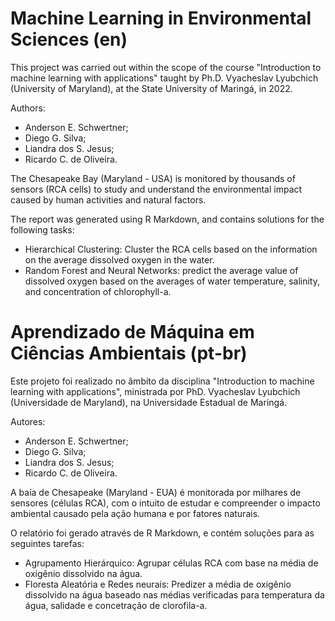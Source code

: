 # Machine Learning in Environmental Sciences (en)

This project was carried out within the scope of the course  "Introduction to machine learning with applications" taught by Ph.D. Vyacheslav Lyubchich (University of Maryland), at the State University of Maringá, in 2022.

Authors:
- Anderson E. Schwertner;
- Diego G. Silva;
- Liandra dos S. Jesus;
- Ricardo C. de Oliveira.

The Chesapeake Bay (Maryland - USA) is monitored by thousands of sensors (RCA cells) to study and understand the environmental impact caused by human activities and natural factors.

The report was generated using R Markdown, and contains solutions for the following tasks:

- Hierarchical Clustering: Cluster the RCA cells based on the information on the average dissolved oxygen in the water.
- Random Forest and Neural Networks: predict the average value of dissolved oxygen based on the averages of water temperature, salinity, and concentration of chlorophyll-a.

# Aprendizado de Máquina em Ciências Ambientais (pt-br)

Este projeto foi realizado no âmbito da disciplina "Introduction to machine learning with applications", ministrada por PhD. Vyacheslav Lyubchich (Universidade de Maryland), na Universidade Estadual de Maringá.

Autores:
- Anderson E. Schwertner;
- Diego G. Silva;
- Liandra dos S. Jesus;
- Ricardo C. de Oliveira.

A baía de Chesapeake (Maryland - EUA) é monitorada por milhares de sensores (células RCA), com o intuito de estudar e compreender o impacto ambiental causado pela ação humana e por fatores naturais.

O relatório foi gerado através de R Markdown, e contém soluções para as seguintes tarefas:

- Agrupamento Hierárquico: Agrupar células RCA com base na média de oxigẽnio dissolvido na água.
- Floresta Aleatória e Redes neurais: Predizer a média de oxigênio dissolvido na água baseado nas médias verificadas para temperatura da água, salidade e concetração de clorofila-a.
